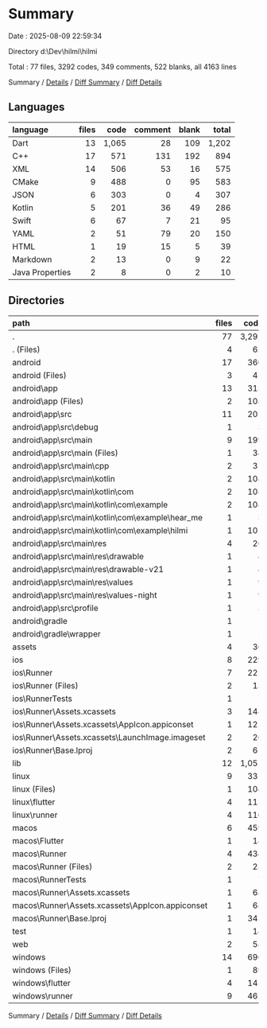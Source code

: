 # Summary

Date : 2025-08-09 22:59:34

Directory d:\\Dev\\hilmi\\hilmi

Total : 77 files,  3292 codes, 349 comments, 522 blanks, all 4163 lines

Summary / [Details](details.md) / [Diff Summary](diff.md) / [Diff Details](diff-details.md)

## Languages
| language | files | code | comment | blank | total |
| :--- | ---: | ---: | ---: | ---: | ---: |
| Dart | 13 | 1,065 | 28 | 109 | 1,202 |
| C++ | 17 | 571 | 131 | 192 | 894 |
| XML | 14 | 506 | 53 | 16 | 575 |
| CMake | 9 | 488 | 0 | 95 | 583 |
| JSON | 6 | 303 | 0 | 4 | 307 |
| Kotlin | 5 | 201 | 36 | 49 | 286 |
| Swift | 6 | 67 | 7 | 21 | 95 |
| YAML | 2 | 51 | 79 | 20 | 150 |
| HTML | 1 | 19 | 15 | 5 | 39 |
| Markdown | 2 | 13 | 0 | 9 | 22 |
| Java Properties | 2 | 8 | 0 | 2 | 10 |

## Directories
| path | files | code | comment | blank | total |
| :--- | ---: | ---: | ---: | ---: | ---: |
| . | 77 | 3,292 | 349 | 522 | 4,163 |
| . (Files) | 4 | 62 | 79 | 27 | 168 |
| android | 17 | 360 | 87 | 66 | 513 |
| android (Files) | 3 | 42 | 0 | 10 | 52 |
| android\\app | 13 | 313 | 87 | 55 | 455 |
| android\\app (Files) | 2 | 108 | 7 | 13 | 128 |
| android\\app\\src | 11 | 205 | 80 | 42 | 327 |
| android\\app\\src\\debug | 1 | 3 | 4 | 1 | 8 |
| android\\app\\src\\main | 9 | 199 | 72 | 40 | 311 |
| android\\app\\src\\main (Files) | 1 | 34 | 11 | 1 | 46 |
| android\\app\\src\\main\\cpp | 2 | 31 | 0 | 6 | 37 |
| android\\app\\src\\main\\kotlin | 2 | 108 | 29 | 27 | 164 |
| android\\app\\src\\main\\kotlin\\com | 2 | 108 | 29 | 27 | 164 |
| android\\app\\src\\main\\kotlin\\com\\example | 2 | 108 | 29 | 27 | 164 |
| android\\app\\src\\main\\kotlin\\com\\example\\hear_me | 1 | 3 | 0 | 3 | 6 |
| android\\app\\src\\main\\kotlin\\com\\example\\hilmi | 1 | 105 | 29 | 24 | 158 |
| android\\app\\src\\main\\res | 4 | 26 | 32 | 6 | 64 |
| android\\app\\src\\main\\res\\drawable | 1 | 4 | 7 | 2 | 13 |
| android\\app\\src\\main\\res\\drawable-v21 | 1 | 4 | 7 | 2 | 13 |
| android\\app\\src\\main\\res\\values | 1 | 9 | 9 | 1 | 19 |
| android\\app\\src\\main\\res\\values-night | 1 | 9 | 9 | 1 | 19 |
| android\\app\\src\\profile | 1 | 3 | 4 | 1 | 8 |
| android\\gradle | 1 | 5 | 0 | 1 | 6 |
| android\\gradle\\wrapper | 1 | 5 | 0 | 1 | 6 |
| assets | 4 | 36 | 0 | 4 | 40 |
| ios | 8 | 229 | 4 | 13 | 246 |
| ios\\Runner | 7 | 222 | 2 | 9 | 233 |
| ios\\Runner (Files) | 2 | 13 | 0 | 3 | 16 |
| ios\\RunnerTests | 1 | 7 | 2 | 4 | 13 |
| ios\\Runner\\Assets.xcassets | 3 | 148 | 0 | 4 | 152 |
| ios\\Runner\\Assets.xcassets\\AppIcon.appiconset | 1 | 122 | 0 | 1 | 123 |
| ios\\Runner\\Assets.xcassets\\LaunchImage.imageset | 2 | 26 | 0 | 3 | 29 |
| ios\\Runner\\Base.lproj | 2 | 61 | 2 | 2 | 65 |
| lib | 12 | 1,051 | 18 | 102 | 1,171 |
| linux | 9 | 331 | 37 | 92 | 460 |
| linux (Files) | 1 | 104 | 0 | 25 | 129 |
| linux\\flutter | 4 | 111 | 9 | 27 | 147 |
| linux\\runner | 4 | 116 | 28 | 40 | 184 |
| macos | 6 | 459 | 5 | 17 | 481 |
| macos\\Flutter | 1 | 18 | 3 | 4 | 25 |
| macos\\Runner | 4 | 434 | 0 | 9 | 443 |
| macos\\Runner (Files) | 2 | 23 | 0 | 7 | 30 |
| macos\\RunnerTests | 1 | 7 | 2 | 4 | 13 |
| macos\\Runner\\Assets.xcassets | 1 | 68 | 0 | 1 | 69 |
| macos\\Runner\\Assets.xcassets\\AppIcon.appiconset | 1 | 68 | 0 | 1 | 69 |
| macos\\Runner\\Base.lproj | 1 | 343 | 0 | 1 | 344 |
| test | 1 | 14 | 10 | 7 | 31 |
| web | 2 | 54 | 15 | 6 | 75 |
| windows | 14 | 696 | 94 | 188 | 978 |
| windows (Files) | 1 | 89 | 0 | 20 | 109 |
| windows\\flutter | 4 | 145 | 9 | 29 | 183 |
| windows\\runner | 9 | 462 | 85 | 139 | 686 |

Summary / [Details](details.md) / [Diff Summary](diff.md) / [Diff Details](diff-details.md)